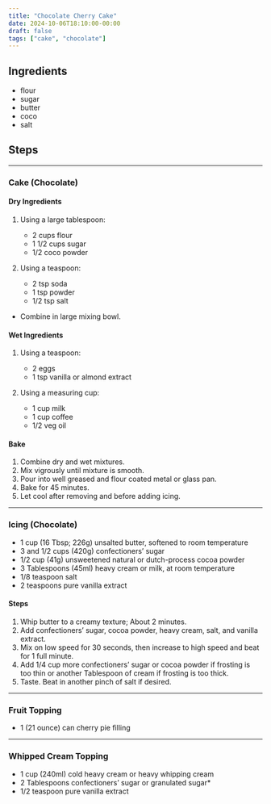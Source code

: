 ```yaml
---
title: "Chocolate Cherry Cake"
date: 2024-10-06T18:10:00-00:00
draft: false
tags: ["cake", "chocolate"]
---
```


## Ingredients

* flour
* sugar
* butter
* coco
* salt


## Steps

---
### Cake (Chocolate)

#### Dry Ingredients

1. Using a large tablespoon:
    - 2 cups flour
    - 1 1/2 cups sugar
    - 1/2 coco powder

2. Using a teaspoon:
    - 2 tsp soda
    - 1 tsp powder
    - 1/2 tsp salt

- Combine in large mixing bowl.

#### Wet Ingredients

1. Using a teaspoon:
    - 2 eggs
    - 1 tsp vanilla or almond extract

2. Using a measuring cup:
    - 1 cup milk
    - 1 cup coffee
    - 1/2 veg oil

#### Bake

1. Combine dry and wet mixtures.
2. Mix vigrously until mixture is smooth.
3. Pour into well greased and flour coated metal or glass pan.
4. Bake for 45 minutes.
5. Let cool after removing and before adding icing.

---
### Icing (Chocolate)

- 1 cup (16 Tbsp; 226g) unsalted butter, softened to room temperature
- 3 and 1/2 cups (420g) confectioners’ sugar
- 1/2 cup (41g) unsweetened natural or dutch-process cocoa powder
- 3 Tablespoons (45ml) heavy cream or milk, at room temperature
- 1/8 teaspoon salt
- 2 teaspoons pure vanilla extract

#### Steps

1. Whip butter to a creamy texture; About 2 minutes.
2. Add confectioners’ sugar, cocoa powder, heavy cream, salt, and vanilla extract.
3. Mix on low speed for 30 seconds, then increase to high speed and beat for 1 full minute.
4. Add 1/4 cup more confectioners’ sugar or cocoa powder if frosting is too thin or another Tablespoon of cream if frosting is too thick.
5. Taste. Beat in another pinch of salt if desired.

---
### Fruit Topping
- 1 (21 ounce) can cherry pie filling

---
### Whipped Cream Topping

- 1 cup (240ml) cold heavy cream or heavy whipping cream
- 2 Tablespoons confectioners’ sugar or granulated sugar*
- 1/2 teaspoon pure vanilla extract